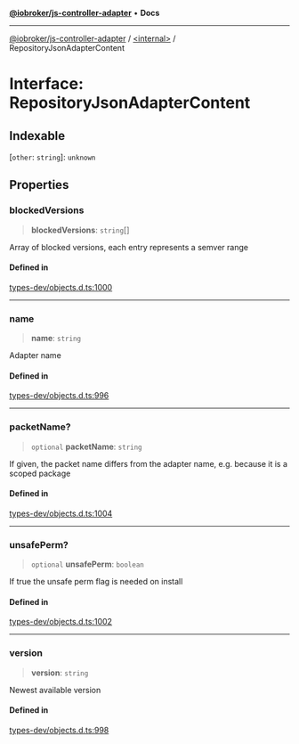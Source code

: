 [**@iobroker/js-controller-adapter**](../../README.md) • **Docs**

***

[@iobroker/js-controller-adapter](../../globals.md) / [\<internal\>](../README.md) / RepositoryJsonAdapterContent

# Interface: RepositoryJsonAdapterContent

## Indexable

 \[`other`: `string`\]: `unknown`

## Properties

### blockedVersions

> **blockedVersions**: `string`[]

Array of blocked versions, each entry represents a semver range

#### Defined in

[types-dev/objects.d.ts:1000](https://github.com/ioBroker/ioBroker.js-controller/blob/db3148f4f009815e1f45f53311ac77bd26045ce1/packages/types-dev/objects.d.ts#L1000)

***

### name

> **name**: `string`

Adapter name

#### Defined in

[types-dev/objects.d.ts:996](https://github.com/ioBroker/ioBroker.js-controller/blob/db3148f4f009815e1f45f53311ac77bd26045ce1/packages/types-dev/objects.d.ts#L996)

***

### packetName?

> `optional` **packetName**: `string`

If given, the packet name differs from the adapter name, e.g. because it is a scoped package

#### Defined in

[types-dev/objects.d.ts:1004](https://github.com/ioBroker/ioBroker.js-controller/blob/db3148f4f009815e1f45f53311ac77bd26045ce1/packages/types-dev/objects.d.ts#L1004)

***

### unsafePerm?

> `optional` **unsafePerm**: `boolean`

If true the unsafe perm flag is needed on install

#### Defined in

[types-dev/objects.d.ts:1002](https://github.com/ioBroker/ioBroker.js-controller/blob/db3148f4f009815e1f45f53311ac77bd26045ce1/packages/types-dev/objects.d.ts#L1002)

***

### version

> **version**: `string`

Newest available version

#### Defined in

[types-dev/objects.d.ts:998](https://github.com/ioBroker/ioBroker.js-controller/blob/db3148f4f009815e1f45f53311ac77bd26045ce1/packages/types-dev/objects.d.ts#L998)
